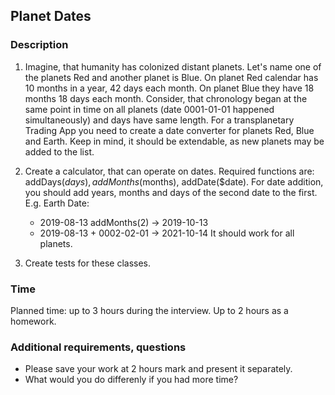 ## Planet Dates

### Description

1. Imagine, that humanity has colonized distant planets. Let's name one of the planets Red and another planet is Blue. On planet Red calendar has 10 months in a year, 42 days each month. On planet Blue they have 18 months 18 days each month. Consider, that chronology began at the same point in time on all planets (date 0001-01-01 happened simultaneously) and days have same length.
For a transplanetary Trading App you need to create a date converter for planets Red, Blue and Earth. Keep in mind, it should be extendable, as new planets may be added to the list.

2. Create a calculator, that can operate on dates. Required functions are: addDays($days), addMonths($months), addDate($date). For date addition, you should add years, months and days of the second date to the first. E.g. Earth Date:
   - 2019-08-13 addMonths(2) -> 2019-10-13
   - 2019-08-13 + 0002-02-01 -> 2021-10-14
It should work for all planets.

3. Create tests for these classes.

### Time

Planned time: up to 3 hours during the interview. Up to 2 hours as a homework.

### Additional requirements, questions

 - Please save your work at 2 hours mark and present it separately.
 - What would you do differenly if you had more time?
